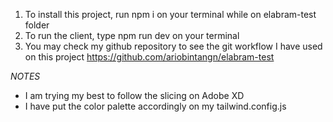 1. To install this project, run npm i on your terminal while on elabram-test folder
2. To run the client, type npm run dev on your terminal
3. You may check my github repository to see the git workflow I have used on this project https://github.com/ariobintangn/elabram-test

*NOTES*

- I am trying my best to follow the slicing on Adobe XD
- I have put the color palette accordingly on my tailwind.config.js